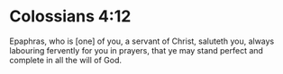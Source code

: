 # Colossians 4:12

Epaphras, who is [one] of you, a servant of Christ, saluteth you, always labouring fervently for you in prayers, that ye may stand perfect and complete in all the will of God.